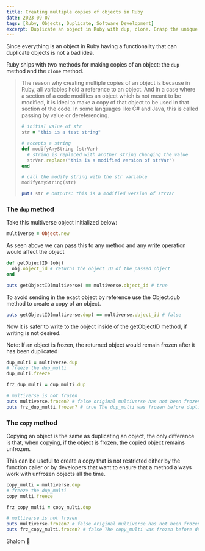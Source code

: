 ```yaml
---
title: Creating multiple copies of objects in Ruby
date: 2023-09-07
tags: [Ruby, Objects, Duplicate, Software Development]
excerpt: Duplicate an object in Ruby with dup, clone. Grasp the unique scenario that which each of the methods shines.
---
```


Since everything is an object in Ruby having a functionality that can duplicate objects is not a bad idea.

Ruby ships with two methods for making copies of an object: the `dup` method and the `clone` method.

> The reason why creating multiple copies of an object is because in Ruby, all variables hold a reference to an object. And in a case where a section of a code modifies an object which is not meant to be modified, it is ideal to make a copy of that object to be used in that section of the code. In some languages like C# and Java, this is called passing by value or dereferencing.
>
> ```ruby
> # initial value of str
> str = "this is a test string"
> 
> # accepts a string
> def modifyAnyString (strVar) 
> 	# string is replaced with another string changing the value
> 	strVar.replace("this is a modified version of strVar")
> end
> 
> # call the modify string with the str variable
> modifyAnyString(str)
> 
> puts str # outputs: this is a modified version of strVar
> ```
>
> 





### The `dup` method

Take this multiverse object initialized below:

```ruby
multiverse = Object.new
```

As seen above we can pass this to any method and any write operation would affect the object

```ruby
def getObjectID (obj)
  obj.object_id # returns the object ID of the passed object
end

puts getObjectID(multiverse) == multiverse.object_id # true
```

To avoid sending in the exact object by reference use the Object.dub method to create a copy of an object.

```ruby
puts getObjectID(multiverse.dup) == multiverse.object_id # false
```

Now it is safer to write to the object inside of the getObjectID method, if writing is not desired.

Note: If an object is frozen, the returned object would remain frozen after it has been duplicated

```ruby
dup_multi = multiverse.dup
# freeze the dup_multi
dup_multi.freeze

frz_dup_multi = dup_multi.dup

# multiverse is not frozen
puts multiverse.frozen? # false original multiverse has not been frozen
puts frz_dup_multi.frozen? # true The dup_multi was frozen before duplication
```



### The `copy` method

Copying an object is the same as duplicating an object, the only difference is that, when copying, if the object is frozen, the copied object remains unfrozen.

This can be useful to create a copy that is not restricted either by the function caller or by developers that want to ensure that a method always work with unfrozen objects all the time.

```ruby
copy_multi = multiverse.dup
# freeze the dup_multi
copy_multi.freeze

frz_copy_multi = copy_multi.dup

# multiverse is not frozen
puts multiverse.frozen? # false original multiverse has not been frozen
puts frz_copy_multi.frozen? # false The copy_multi was frozen before duplication
```



Shalom 🙇 



